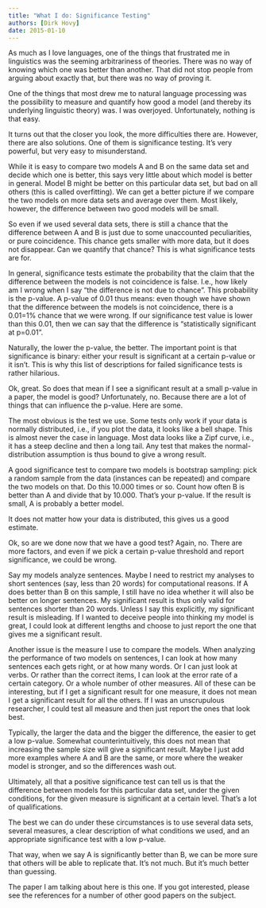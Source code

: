 ```yaml
---
title: "What I do: Significance Testing"
authors: [Dirk Hovy]
date: 2015-01-10
---
```


As much as I love languages, one of the things that frustrated me in linguistics was the seeming arbitrariness of theories. There was no way of knowing which one was better than another. That did not stop people from arguing about exactly that, but there was no way of proving it. 

One of the things that most drew me to natural language processing was the possibility to measure and quantify how good a model (and thereby its underlying linguistic theory) was. I was overjoyed. Unfortunately, nothing is that easy.


It turns out that the closer you look, the more difficulties there are. However, there are also solutions. One of them is significance testing. It’s very powerful, but very easy to misunderstand.


While it is easy to compare two models A and B on the same data set and decide which one is better, this says very little about which model is better in general. Model B might be better on this particular data set, but bad on all others (this is called overfitting). We can get a better picture if we compare the two models on more data sets and average over them. Most likely, however, the difference between two good models will be small. 


So even if we used several data sets, there is still a chance that the difference between A and B is just due to some unaccounted peculiarities, or pure coincidence. This chance gets smaller with more data, but it does not disappear. Can we quantify that chance? This is what significance tests are for.


In general, significance tests estimate the probability that the claim that the difference between the models is not coincidence is false. I.e., how likely am I wrong when I say  “the difference is not due to chance”. This probability is the p-value. A p-value of 0.01 thus means: even though we have shown that the difference between the models is not coincidence, there is a 0.01=1% chance that we were wrong. If our significance test value is lower than this 0.01, then we can say that the difference is  “statistically significant at p=0.01”.


Naturally, the lower the p-value, the better. The important point is that significance is binary: either your result is significant at a certain p-value or it isn’t. This is why this list of descriptions for failed significance tests is rather hilarious.


Ok, great. So does that mean if I see a significant result at a small p-value in a paper, the model is good? Unfortunately, no. Because there are a lot of things that can influence the p-value. Here are some.


The most obvious is the test we use. Some tests only work if your data is normally distributed, i.e., if you plot the data, it looks like a bell shape. This is almost never the case in language. Most data looks like a Zipf curve, i.e., it has a steep decline and then a long tail. Any test that makes the normal-distribution assumption is thus bound to give a wrong result.


A good significance test to compare two models is bootstrap sampling: pick a random sample from the data (instances can be repeated) and compare the two models on that. Do this 10.000 times or so. Count how often B is better than A and divide that by 10.000. That’s your p-value. If the result is small, A is probably a better model.

It does not matter how your data is distributed, this gives us a good estimate.


Ok, so are we done now that we have a good test? Again, no. There are more factors, and even if we pick a certain p-value threshold and report significance, we could be wrong.


Say my models analyze sentences. Maybe I need to restrict my analyses to short sentences (say, less than 20 words) for computational reasons. If A does better than B on this sample, I still have no idea whether it will also be better on longer sentences. My significant result is thus only valid for sentences shorter than 20 words. Unless I say this explicitly, my significant result is misleading. If I wanted to deceive people into thinking my model is great, I could look at different lengths and choose to just report the one that gives me a significant result.


Another issue is the measure I use to compare the models. When analyzing the performance of two models on sentences, I can look at how many sentences each gets right, or at how many words. Or I can just look at verbs. Or rather than the correct items, I can look at the error rate of a certain category. Or a whole number of other measures. All of these can be interesting, but if I get a significant result for one measure, it does not mean I get a significant result for all the others. If I was an unscrupulous researcher, I could test all measure and then just report the ones that look best.


Typically, the larger the data and the bigger the difference, the easier to get a low p-value. Somewhat counterintuitively, this does not mean that increasing the sample size will give a significant result. Maybe I just add more examples where A and B are the same, or more where the weaker model is stronger, and so the differences wash out. 


Ultimately, all that a positive significance test can tell us is that the difference between models for this particular data set, under the given conditions, for the given measure is significant at a certain level. That’s a lot of qualifications. 

The best we can do under these circumstances is to use several data sets, several measures, a clear description of what conditions we used, and an appropriate significance test with a low p-value.


That way, when we say A is significantly better than B, we can be more sure that others will be able to replicate that. It’s not much. But it’s much better than guessing.


The paper I am talking about here is this one. If you got interested, please see the references for a number of other good papers on the subject.
